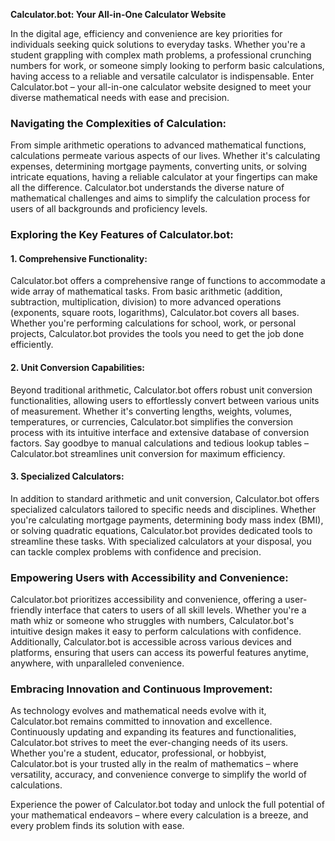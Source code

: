 <div class="markdown prose w-full break-words dark:prose-invert light"><p><strong>Calculator.bot: Your All-in-One Calculator Website</strong></p><p>In the digital age, efficiency and convenience are key priorities for individuals seeking quick solutions to everyday tasks. Whether you're a student grappling with complex math problems, a professional crunching numbers for work, or someone simply looking to perform basic calculations, having access to a reliable and versatile calculator is indispensable. Enter Calculator.bot – your all-in-one calculator website designed to meet your diverse mathematical needs with ease and precision.</p><h3>Navigating the Complexities of Calculation:</h3><p>From simple arithmetic operations to advanced mathematical functions, calculations permeate various aspects of our lives. Whether it's calculating expenses, determining mortgage payments, converting units, or solving intricate equations, having a reliable calculator at your fingertips can make all the difference. Calculator.bot understands the diverse nature of mathematical challenges and aims to simplify the calculation process for users of all backgrounds and proficiency levels.</p><h3>Exploring the Key Features of Calculator.bot:</h3><h4>1. <strong>Comprehensive Functionality:</strong></h4><p>Calculator.bot offers a comprehensive range of functions to accommodate a wide array of mathematical tasks. From basic arithmetic (addition, subtraction, multiplication, division) to more advanced operations (exponents, square roots, logarithms), Calculator.bot covers all bases. Whether you're performing calculations for school, work, or personal projects, Calculator.bot provides the tools you need to get the job done efficiently.</p><h4>2. <strong>Unit Conversion Capabilities:</strong></h4><p>Beyond traditional arithmetic, Calculator.bot offers robust unit conversion functionalities, allowing users to effortlessly convert between various units of measurement. Whether it's converting lengths, weights, volumes, temperatures, or currencies, Calculator.bot simplifies the conversion process with its intuitive interface and extensive database of conversion factors. Say goodbye to manual calculations and tedious lookup tables – Calculator.bot streamlines unit conversion for maximum efficiency.</p><h4>3. <strong>Specialized Calculators:</strong></h4><p>In addition to standard arithmetic and unit conversion, Calculator.bot offers specialized calculators tailored to specific needs and disciplines. Whether you're calculating mortgage payments, determining body mass index (BMI), or solving quadratic equations, Calculator.bot provides dedicated tools to streamline these tasks. With specialized calculators at your disposal, you can tackle complex problems with confidence and precision.</p><h3>Empowering Users with Accessibility and Convenience:</h3><p>Calculator.bot prioritizes accessibility and convenience, offering a user-friendly interface that caters to users of all skill levels. Whether you're a math whiz or someone who struggles with numbers, Calculator.bot's intuitive design makes it easy to perform calculations with confidence. Additionally, Calculator.bot is accessible across various devices and platforms, ensuring that users can access its powerful features anytime, anywhere, with unparalleled convenience.</p><h3>Embracing Innovation and Continuous Improvement:</h3><p>As technology evolves and mathematical needs evolve with it, Calculator.bot remains committed to innovation and excellence. Continuously updating and expanding its features and functionalities, Calculator.bot strives to meet the ever-changing needs of its users. Whether you're a student, educator, professional, or hobbyist, Calculator.bot is your trusted ally in the realm of mathematics – where versatility, accuracy, and convenience converge to simplify the world of calculations.</p><p>Experience the power of Calculator.bot today and unlock the full potential of your mathematical endeavors – where every calculation is a breeze, and every problem finds its solution with ease.</p></div>
